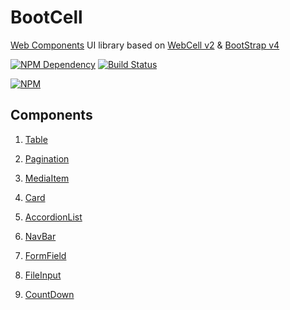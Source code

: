 # BootCell

[Web Components][1] UI library based on [WebCell v2][2] & [BootStrap v4][3]

[![NPM Dependency](https://david-dm.org/EasyWebApp/BootCell.svg)][4]
[![Build Status](https://travis-ci.com/EasyWebApp/BootCell.svg?branch=master)][5]

[![NPM](https://nodei.co/npm/boot-cell.png?downloads=true&downloadRank=true&stars=true)][6]

## Components

1. [Table](https://web-cell.dev/BootCell/interfaces/tableprops.html)
2. [Pagination](https://web-cell.dev/BootCell/classes/pagination.html)

3. [MediaItem](https://web-cell.dev/BootCell/interfaces/mediaitemprops.html)
4. [Card](https://web-cell.dev/BootCell/interfaces/cardprops.html)
5. [AccordionList](https://web-cell.dev/BootCell/interfaces/accordionprops.html)
6. [NavBar](https://web-cell.dev/BootCell/interfaces/navbarprops.html)

7. [FormField](https://web-cell.dev/BootCell/interfaces/fieldprops.html)
8. [FileInput](https://web-cell.dev/BootCell/classes/fileinput.html)

9. [CountDown](https://web-cell.dev/BootCell/classes/countdown.html)

[1]: https://www.webcomponents.org/
[2]: https://github.com/EasyWebApp/WebCell/tree/v2
[3]: https://getbootstrap.com/
[4]: https://david-dm.org/EasyWebApp/BootCell
[5]: https://travis-ci.com/EasyWebApp/BootCell
[6]: https://nodei.co/npm/boot-cell/
